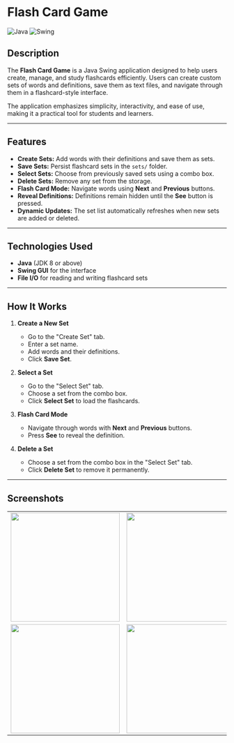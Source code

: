 # Flash Card Game

![Java](https://img.shields.io/badge/Language-Java-orange)
![Swing](https://img.shields.io/badge/GUI-Swing-blue)

## Description
The **Flash Card Game** is a Java Swing application designed to help users create, manage, and study flashcards efficiently. Users can create custom sets of words and definitions, save them as text files, and navigate through them in a flashcard-style interface.  

The application emphasizes simplicity, interactivity, and ease of use, making it a practical tool for students and learners.

---

## Features
- **Create Sets:** Add words with their definitions and save them as sets.  
- **Save Sets:** Persist flashcard sets in the `sets/` folder.  
- **Select Sets:** Choose from previously saved sets using a combo box.  
- **Delete Sets:** Remove any set from the storage.  
- **Flash Card Mode:** Navigate words using **Next** and **Previous** buttons.  
- **Reveal Definitions:** Definitions remain hidden until the **See** button is pressed.  
- **Dynamic Updates:** The set list automatically refreshes when new sets are added or deleted.

---

## Technologies Used
- **Java** (JDK 8 or above)  
- **Swing GUI** for the interface  
- **File I/O** for reading and writing flashcard sets

---

## How It Works
1. **Create a New Set**  
   - Go to the "Create Set" tab.  
   - Enter a set name.  
   - Add words and their definitions.  
   - Click **Save Set**.  

2. **Select a Set**  
   - Go to the "Select Set" tab.  
   - Choose a set from the combo box.  
   - Click **Select Set** to load the flashcards.  

3. **Flash Card Mode**  
   - Navigate through words with **Next** and **Previous** buttons.  
   - Press **See** to reveal the definition.  

4. **Delete a Set**  
   - Choose a set from the combo box in the "Select Set" tab.  
   - Click **Delete Set** to remove it permanently.

---
## Screenshots
<table>
  <tr>
    <td><img src="https://github.com/user-attachments/assets/f371dfba-044d-4589-9979-7550bdf6bbb6" width="250" /></td>
    <td><img src="https://github.com/user-attachments/assets/1c51dfb9-4dbe-4f72-925c-9f6edc196c36" width="250" /></td>
  </tr>
  <tr>
    <td><img src="https://github.com/user-attachments/assets/466d6759-39f9-4c0e-b795-d3789cf20b25" width="250" /></td>
    <td><img src="https://github.com/user-attachments/assets/6d2f22eb-dea0-45f1-aa92-cff280936cdf" width="250" /></td>
  </tr>
</table>




